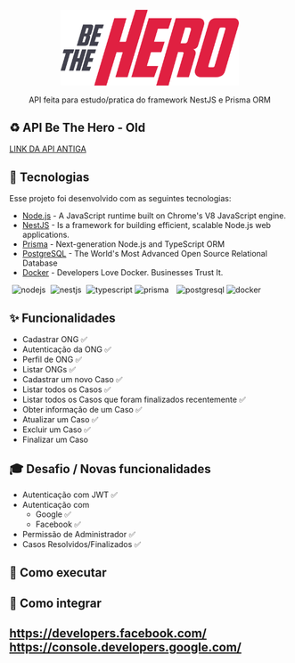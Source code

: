 <p align="center">
  <a href="https://github.com/alnmaurofranco/WeekOmniStack11-be-the-hero" target="blank"><img src="https://raw.githubusercontent.com/alnmaurofranco/WeekOmniStack11-be-the-hero/40296d741acb9655c372bf0a9c9661d796074eda/frontend/src/assets/logo.svg" width="320" alt="Be The Hero logo" /></a>
</p>

<p align="center">API feita para estudo/pratica do framework NestJS e Prisma ORM</p>

## ♻ API Be The Hero - Old
[LINK DA API ANTIGA](https://github.com/alnmaurofranco/WeekOmniStack11-be-the-hero/blob/master/backend)

## 🚀 Tecnologias
Esse projeto foi desenvolvido com as seguintes tecnologias:
* [Node.js](https://nodejs.org/en/) - A JavaScript runtime built on Chrome's V8 JavaScript engine.
* [NestJS](https://docs.nestjs.com/) - Is a framework for building efficient, scalable Node.js web applications.
* [Prisma](https://prisma.io/) - Next-generation Node.js and TypeScript ORM
* [PostgreSQL](https://www.postgresql.org/) - The World's Most Advanced Open Source Relational Database
* [Docker](https://www.docker.com/) - Developers Love Docker. Businesses Trust It.
<p>
<img src="https://cdn.svgporn.com/logos/nodejs-icon.svg" alt="nodejs" width="30" height="30" style="margin-left: 5px;"/>
<img src="https://cdn.svgporn.com/logos/nestjs.svg" alt="nestjs" width="30" height="30" style="margin-left: 5px;"/>
<img src="https://cdn.svgporn.com/logos/typescript-icon.svg" alt="typescript" width="30" height="30" style="margin-left: 5px;"/>
<img src="https://cdn.svgporn.com/logos/prisma.svg" alt="prisma" width="30" heigth="30" style="margin-right: 5px;" />
<img src="https://cdn.svgporn.com/logos/postgresql.svg" alt="postgresql" width="30" height="30" style="margin-left: 5px;"/>
<img src="https://cdn.svgporn.com/logos/docker-icon.svg" alt="docker" width="30" heigth="30" style="margin-right: 5px;" />

## ✨ Funcionalidades
- Cadastrar ONG ✅
- Autenticação da ONG ✅
- Perfil de ONG ✅
- Listar ONGs ✅
- Cadastrar um novo Caso ✅
- Listar todos os Casos ✅
- Listar todos os Casos que foram finalizados recentemente ✅
- Obter informação de um Caso ✅
- Atualizar um Caso ✅
- Excluir um Caso ✅
- Finalizar um Caso

## 🎓 Desafio / Novas funcionalidades
- Autenticação com JWT ✅
- Autenticação com
  - Google ✅
  - Facebook ✅
- Permissão de Administrador ✅
- Casos Resolvidos/Finalizados ✅

## 🎉 Como executar

## 🔑 Como integrar
https://developers.facebook.com/
https://console.developers.google.com/
---
